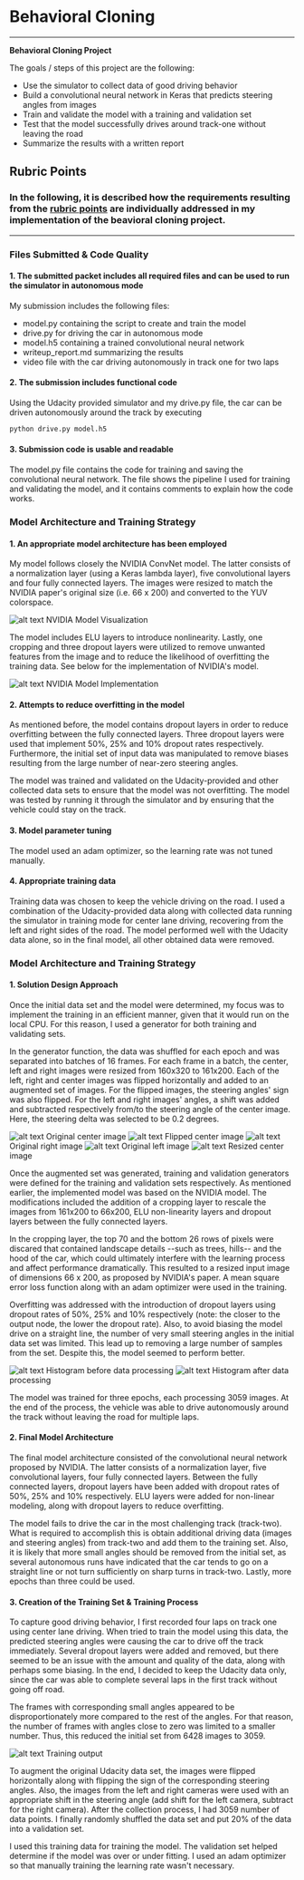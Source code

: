 # **Behavioral Cloning**

---

**Behavioral Cloning Project**

The goals / steps of this project are the following:
* Use the simulator to collect data of good driving behavior
* Build a convolutional neural network in Keras that predicts steering angles from images
* Train and validate the model with a training and validation set
* Test that the model successfully drives around track-one without leaving the road
* Summarize the results with a written report


[//]: # (Image References)

[image1]: ./examples/nvidia_model.png "NVIDIA Model Visualization"
[image2]: ./examples/model_implementation.png "NVIDIA Model Implementation"

[image3]: ./examples/hist_before_proc.png "Histogram before data processing"
[image4]: ./examples/hist_after_proc.png "Histogram after data processing"
[image5]: ./examples/original_center.png "Original center image"
[image6]: ./examples/original_center_flipped.png "Flipped center image"
[image7]: ./examples/original_right.png "Original right image"
[image8]: ./examples/original_left.png "Original left image"
[image9]: ./examples/resized_center.png "Resized center image"
[image10]: ./examples/training_output.png "Training output"


## Rubric Points
### In the following, it is described how the requirements resulting from the [rubric points](https://review.udacity.com/#!/rubrics/432/view) are individually addressed in my implementation of the beavioral cloning project. 

---
### Files Submitted & Code Quality

#### 1. The submitted packet includes all required files and can be used to run the simulator in autonomous mode

My submission includes the following files:
* model.py containing the script to create and train the model
* drive.py for driving the car in autonomous mode
* model.h5 containing a trained convolutional neural network 
* writeup_report.md summarizing the results
* video file with the car driving autonomously in track one for two laps

#### 2. The submission includes functional code
Using the Udacity provided simulator and my drive.py file, the car can be driven autonomously around the track by executing 
```sh
python drive.py model.h5
```

#### 3. Submission code is usable and readable

The model.py file contains the code for training and saving the convolutional neural network. The file shows the pipeline I used for training and validating the model, and it contains comments to explain how the code works.

### Model Architecture and Training Strategy

#### 1. An appropriate model architecture has been employed

My model follows closely the NVIDIA ConvNet model.  The latter consists of a normalization layer (using a Keras lambda layer), five convolutional layers and four fully connected layers.  The images were resized to match the NVIDIA paper's original size (i.e. 66 x 200) and converted to the YUV colorspace.

![alt text][image1] NVIDIA Model Visualization

The model includes ELU layers to introduce nonlinearity.  Lastly, one cropping and three dropout layers were utilized to remove unwanted features from the image and to reduce the likelihood of overfitting the training data.  See below for the implementation of NVIDIA's model.

![alt text][image2] NVIDIA Model Implementation

#### 2. Attempts to reduce overfitting in the model

As mentioned before, the model contains dropout layers in order to reduce overfitting between the fully connected layers.  Three dropout layers were used that implement 50%, 25% and 10% dropout rates respectively.  Furthermore, the initial set of input data was manipulated to remove biases resulting from the large number of near-zero steering angles.

The model was trained and validated on the Udacity-provided and other collected data sets to ensure that the model was not overfitting. The model was tested by running it through the simulator and by ensuring that the vehicle could stay on the track.

#### 3. Model parameter tuning

The model used an adam optimizer, so the learning rate was not tuned manually.

#### 4. Appropriate training data

Training data was chosen to keep the vehicle driving on the road. I used a combination of the Udacity-provided data along with collected data running the simulator in training mode for center lane driving, recovering from the left and right sides of the road.  The model performed well with the Udacity data alone, so in the final model, all other obtained data were removed.

### Model Architecture and Training Strategy

#### 1. Solution Design Approach

Once the initial data set and the model were determined, my focus was to implement the training in an efficient manner, given that it would run on the local CPU.  For this reason, I used a generator for both training and validating sets.  

In the generator function, the data was shuffled for each epoch and was separated into batches of 16 frames.  For each frame in a batch, the center, left and right images were resized from 160x320 to 161x200.  Each of the left, right and center images was flipped horizontally and added to an augmented set of images.  For the flipped images, the steering angles' sign was also flipped.  For the left and right images' angles, a shift was added and subtracted respectively from/to the steering angle of the center image.  Here, the steering delta was selected to be 0.2 degrees.

![alt text][image5] Original center image
![alt text][image6] Flipped center image
![alt text][image7] Original right image
![alt text][image8] Original left image
![alt text][image9] Resized center image

Once the augmented set was generated, training and validation generators were defined for the training and validation sets respectively.  As mentioned earlier, the implemented model was based on the NVIDIA model.  The modifications included the addition of a cropping layer to rescale the images from 161x200 to 66x200, ELU non-linearity layers and dropout layers between the fully connected layers.  

In the cropping layer, the top 70 and the bottom 26 rows of pixels were discared that contained landscape details --such as trees, hills-- and the hood of the car, which could ultimately interfere with the learning process and affect performance dramatically.  This resulted to a resized input image of dimensions 66 x 200, as proposed by NVIDIA's paper.  A mean square error loss function along with an adam optimizer were used in the training.

Overfitting was addressed with the introduction of dropout layers using dropout rates of 50%, 25% and 10% respectively (note: the closer to the output node, the lower the dropout rate).  Also, to avoid biasing the model drive on a straight line, the number of very small steering angles in the initial data set was limited.  This lead up to removing a large number of samples from the set.  Despite this, the model seemed to perform better.

![alt text][image3] Histogram before data processing
![alt text][image4] Histogram after data processing

The model was trained for three epochs, each processing 3059 images.  At the end of the process, the vehicle was able to drive autonomously around the track without leaving the road for multiple laps.

#### 2. Final Model Architecture

The final model architecture consisted of the convolutional neural network proposed by NVIDIA.  The latter consists of a normalization layer, five convolutional layers, four fully connected layers.  Between the fully connected layers, dropout layers have been added with dropout rates of 50%, 25% and 10% respectively.  ELU layers were added for non-linear modeling, along with dropout layers to reduce overfitting.

The model fails to drive the car in the most challenging track (track-two).  What is required to accomplish this is obtain additional driving data (images and steering angles) from track-two and add them to the training set.  Also, it is likely that more small angles should be removed from the initial set, as several autonomous runs have indicated that the car tends to go on a straight line or not turn sufficiently on sharp turns in track-two.  Lastly, more epochs than three could be used.

#### 3. Creation of the Training Set & Training Process

To capture good driving behavior, I first recorded four laps on track one using center lane driving.  When tried to train the model using this data, the predicted steering angles were causing the car to drive off the track immediately.  Several dropout layers were added and removed, but there seemed to be an issue with the amount and quality of the data, along with perhaps some biasing.  In the end, I decided to keep the Udacity data only, since the car was able to complete several laps in the first track without going off road.

The frames with corresponding small angles appeared to be disproportionately more compared to the rest of the angles.  For that reason, the number of frames with angles close to zero was limited to a smaller number.  Thus, this reduced the initial set from 6428 images to 3059.

![alt text][image10] Training output

To augment the original Udacity data set, the images were flipped horizontally along with flipping the sign of the corresponding steering angles.  Also, the images from the left and right cameras were used with an appropriate shift in the steering angle (add shift for the left camera, subtract for the right camera).  After the collection process, I had 3059 number of data points.  I finally randomly shuffled the data set and put 20% of the data into a validation set.

I used this training data for training the model. The validation set helped determine if the model was over or under fitting.  I used an adam optimizer so that manually training the learning rate wasn't necessary.
